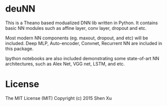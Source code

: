 # deuNN

This is a Theano based modualized DNN lib written in Python. It contains basic NN modules such as affine layer, conv layer, dropout and etc.

Most modern NN components (eg. maxout, dropout, and etc) will be included. Deep MLP, Auto-encoder, Convnet, Recurrent NN are included in this package. 

Ipython notebooks are also included demonstrating some state-of-art NN architectures, such as Alex Net, VGG net, LSTM, and etc.

# License
The MIT License (MIT) Copyright (c) 2015 Shen Xu
